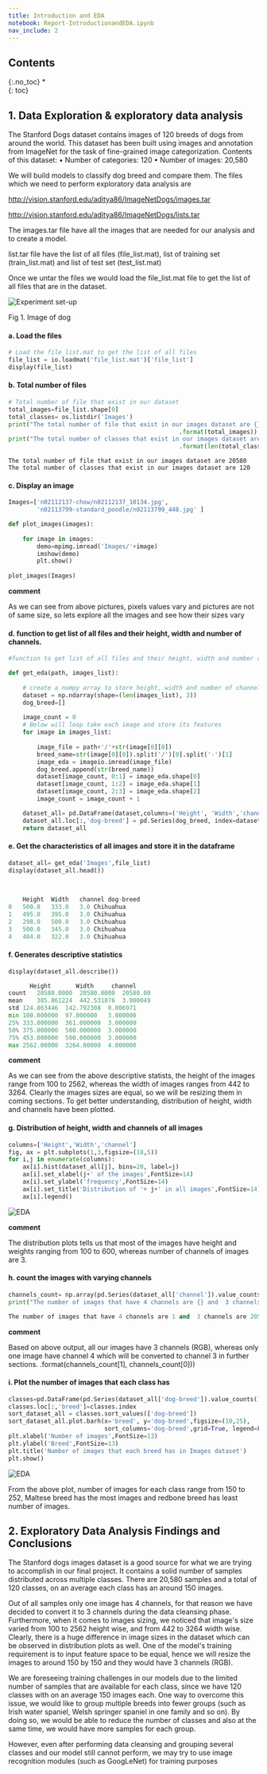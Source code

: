 ```yaml
---
title: Introduction and EDA
notebook: Report-IntroductionandEDA.ipynb
nav_include: 2
---
```


## Contents
{:.no_toc}
*  
{: toc}



## 1. Data Exploration & exploratory data analysis 


The Stanford Dogs dataset contains images of 120 breeds of dogs from around the world. This dataset has been built using images and annotation from ImageNet for the task of fine-grained image categorization. Contents of this dataset: • Number of categories: 120 • Number of images: 20,580

We will build models to classify dog breed and compare them. The files which we need to perform exploratory data analysis are

http://vision.stanford.edu/aditya86/ImageNetDogs/images.tar

http://vision.stanford.edu/aditya86/ImageNetDogs/lists.tar

The images.tar file have all the images that are needed for our analysis and to create a model.

list.tar file have the list of all files (file_list.mat), list of training set (train_list.mat) and list of test set (test_list.mat)

Once we untar the files we would load the file_list.mat file to get the list of all files that are in the dataset.


![Experiment set-up](/Images/dog1.png) 

Fig 1. Image of dog


#### a. Load the files
```python
# Load the file_list.mat to get the list of all files
file_list = io.loadmat('file_list.mat')['file_list']
display(file_list)

```
#### b. Total number of files
```python
# Total number of file that exist in our dataset
total_images=file_list.shape[0]
total_classes= os.listdir('Images')
print("The total number of file that exist in our images dataset are {}"\
                                                .format(total_images))
print("The total number of classes that exist in our images dataset are {}"\
                                                .format(len(total_classes)))
```
    The total number of file that exist in our images dataset are 20580
    The total number of classes that exist in our images dataset are 120
    
#### c. Display an image
```python
Images=['n02112137-chow/n02112137_10134.jpg', 
        'n02113799-standard_poodle/n02113799_448.jpg' ]

def plot_images(images):
    
    for image in images:
        demo=mpimg.imread('Images/'+image)
        imshow(demo)
        plt.show()
    
plot_images(Images)
```
**comment**

As we can see from above pictures, pixels values vary and pictures are not of same size, so lets explore all the images and see how their sizes vary

#### d. function to get list of all files and their height, width and number of channels.
```python
#function to get list of all files and their height, width and number of channels.

def get_eda(path, images_list):
    
    # create a numpy array to store height, width and number of channels
    dataset = np.ndarray(shape=(len(images_list), 3))
    dog_breed=[]
   
    image_count = 0
    # Below will loop take each image and store its features 
    for image in images_list:
        
        image_file = path+'/'+str(image[0][0])
        breed_name=str(image[0][0]).split('/')[0].split('-')[1]
        image_eda = imageio.imread(image_file)
        dog_breed.append(str(breed_name))
        dataset[image_count, 0:1] = image_eda.shape[0]
        dataset[image_count, 1:2] = image_eda.shape[1]
        dataset[image_count, 2:3] = image_eda.shape[2]
        image_count = image_count + 1

    dataset_all= pd.DataFrame(dataset,columns=('Height', 'Width','channel'))
    dataset_all.loc[:,'dog-breed'] = pd.Series(dog_breed, index=dataset_all.index)
    return dataset_all
```
#### e. Get the characteristics of all images and store it in the dataframe
```python
dataset_all= get_eda('Images',file_list)
display(dataset_all.head())
	
  
```
```python
	Height	Width	channel	dog-breed
0	500.0	333.0	3.0	Chihuahua
1	495.0	395.0	3.0	Chihuahua
2	298.0	500.0	3.0	Chihuahua
3	500.0	345.0	3.0	Chihuahua
4	484.0	322.0	3.0	Chihuahua
```
#### f. Generates descriptive statistics 
```python
display(dataset_all.describe())
```
```python
	  Height	   Width	 channel
count	20580.0000 	20580.0000	20580.00
mean	385.861224	442.531876	3.000049
std	124.863446	142.792308	0.006971
min	100.000000	97.000000	3.000000
25%	333.000000	361.000000	3.000000
50%	375.000000	500.000000	3.000000
75%	453.000000	500.000000	3.000000
max	2562.00000	3264.00000	4.000000
```
**comment**

As we can see from the above descriptive statists, the height of the images range from 100 to 2562, whereas the width of images ranges from 442 to 3264. Clearly the images sizes are equal, so we will be resizing them in coming sections. To get better understanding, distribution of height, width and channels have been plotted.

#### g. Distribution of height, width and channels of all images
```python
columns=['Height','Width','channel']
fig, ax = plt.subplots(1,3,figsize=(18,5))
for i,j in enumerate(columns):
    ax[i].hist(dataset_all[j], bins=20, label=j)
    ax[i].set_xlabel(j+' of the images',FontSize=14)
    ax[i].set_ylabel('frequency',FontSize=14)
    ax[i].set_title('Distribution of '+ j+' in all images',FontSize=14)
    ax[i].legend()
```

![EDA](/Images/EDA_histogram.png) 

**comment**

The distribution plots tells us that most of the images have height and weights ranging from 100 to 600, whereas number of channels of images are 3.

#### h. count the images with varying channels
```python
channels_count= np.array(pd.Series(dataset_all['channel']).value_counts())
print("The number of images that have 4 channels are {} and  3 channels are {}"
```
```python
The number of images that have 4 channels are 1 and  3 channels are 20579
```
**comment**

Based on above output, all our images have 3 channels (RGB), whereas only one image have channel 4 which will be converted to channel 3 in further sections.
      .format(channels_count[1], channels_count[0]))

#### i. Plot the number of images that each class has
```python
classes=pd.DataFrame(pd.Series(dataset_all['dog-breed']).value_counts())
classes.loc[:,'breed']=classes.index
sort_dataset_all = classes.sort_values(['dog-breed'])
sort_dataset_all.plot.barh(x='breed', y='dog-breed',figsize=(10,25), 
                           sort_columns='dog-breed',grid=True, legend=False, color='k')
plt.xlabel('Number of images',FontSize=13)
plt.ylabel('Breed',FontSize=13)
plt.title('Number of images that each breed has in Images dataset')
plt.show()
```
![EDA](/Images/EDA_4.png) 





From the above plot, number of images for each class range from 150 to 252, Maltese breed has the most images and redbone breed has least number of images.

## 2. Exploratory Data Analysis Findings and Conclusions

The Stanford dogs images dataset is a good source for what we are trying to accomplish in our final project. It contains a solid number of samples distributed across multiple classes. There are 20,580 samples and a total of 120 classes, on an average each class has an around 150 images.

Out of all samples only one image has 4 channels, for that reason we have decided to convert it to 3 channels during the data cleansing phase. Furthermore, when it comes to images sizing, we noticed that image's size varied from 100 to 2562 height wise, and from 442 to 3264 width wise. Clearly, there is a huge difference in image sizes in the dataset which can be observed in distribution plots as well. One of the model's training requirement is to input feature space to be equal, hence we will resize the images to around 150 by 150 and they would have 3 channels (RGB).

We are foreseeing training challenges in our models due to the limited number of samples that are available for each class, since we have 120 classes with on an average 150 images each. One way to overcome this issue, we would like to group multiple breeds into fewer groups (such as Irish water spaniel, Welsh springer spaniel in one family and so on). By doing so, we would be able to reduce the number of classes and also at the same time, we would have more samples for each group.

However, even after performing data cleansing and grouping several classes and our model still cannot perform, we may try to use image recognition modules (such as GoogLeNet) for training purposes
